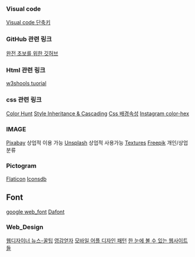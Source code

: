 ### Visual code
[Visual code 단축키](https://demun.github.io/vscode-tutorial/shortcuts/)

### GitHub 관련 링크
[완전 초보를 위한 깃허브](https://nolboo.kim/blog/2013/10/06/github-for-beginner/)

### Html 관련 링크
[w3shools tuorial](https://www.w3schools.com/)


### css 관련 링크
[Color Hunt](https://colorhunt.co/)
[Style Inheritance & Cascading](https://poiemaweb.com/css3-inheritance-cascading)
[Css 배경속성](https://webdir.tistory.com/340)
[Instagram color-hex](https://www.color-hex.com/color-palette/44340)


### IMAGE
[Pixabay](https://pixabay.com/ko/) 상업적 이용 가능
[Unsplash](http://unsplash.com/) 상업적 사용가능
[Textures](https://www.textures.com/) 
[Freepik](http://www.freepik.com/) 개인/상업 분류


### Pictogram
[Flaticon](https://www.flaticon.com/)
[Iconsdb](https://www.iconsdb.com/)


## Font
[google web_font](https://fonts.google.com/)
[Dafont](http://www.dafont.com/)

### Web_Design
[웹디자이너 뉴스-꿀팁](http://1stwebdesigner.com/)
[영감얻자](https://www.siteinspire.com/)
[모바일 어플 디자인 패턴](http://inspired-ui.com/)
[한 눈에 볼 수 있는 웹사이트들](http://www.gdweb.co.kr/main/)
